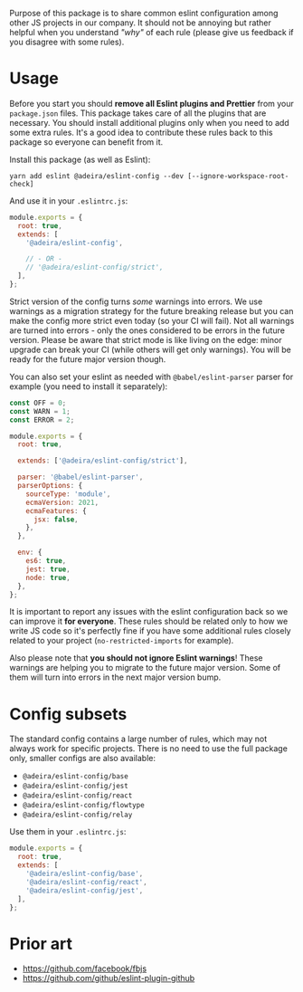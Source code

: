 Purpose of this package is to share common eslint configuration among other JS projects in our company. It should not be annoying but rather helpful when you understand _"why"_ of each rule (please give us feedback if you disagree with some rules).

# Usage

Before you start you should **remove all Eslint plugins and Prettier** from your `package.json` files. This package takes care of all the plugins that are necessary. You should install additional plugins only when you need to add some extra rules. It's a good idea to contribute these rules back to this package so everyone can benefit from it.

Install this package (as well as Eslint):

```
yarn add eslint @adeira/eslint-config --dev [--ignore-workspace-root-check]
```

And use it in your `.eslintrc.js`:

```js
module.exports = {
  root: true,
  extends: [
    '@adeira/eslint-config',

    // - OR -
    // '@adeira/eslint-config/strict',
  ],
};
```

Strict version of the config turns _some_ warnings into errors. We use warnings as a migration strategy for the future breaking release but you can make the config more strict even today (so your CI will fail). Not all warnings are turned into errors - only the ones considered to be errors in the future version. Please be aware that strict mode is like living on the edge: minor upgrade can break your CI (while others will get only warnings). You will be ready for the future major version though.

You can also set your eslint as needed with `@babel/eslint-parser` parser for example (you need to install it separately):

```js
const OFF = 0;
const WARN = 1;
const ERROR = 2;

module.exports = {
  root: true,

  extends: ['@adeira/eslint-config/strict'],

  parser: '@babel/eslint-parser',
  parserOptions: {
    sourceType: 'module',
    ecmaVersion: 2021,
    ecmaFeatures: {
      jsx: false,
    },
  },

  env: {
    es6: true,
    jest: true,
    node: true,
  },
};
```

It is important to report any issues with the eslint configuration back so we can improve it **for everyone**. These rules should be related only to how we write JS code so it's perfectly fine if you have some additional rules closely related to your project (`no-restricted-imports` for example).

Also please note that **you should not ignore Eslint warnings**! These warnings are helping you to migrate to the future major version. Some of them will turn into errors in the next major version bump.

# Config subsets

The standard config contains a large number of rules, which may not always work for specific projects. There is no need to use the full package only, smaller configs are also available:

- `@adeira/eslint-config/base`
- `@adeira/eslint-config/jest`
- `@adeira/eslint-config/react`
- `@adeira/eslint-config/flowtype`
- `@adeira/eslint-config/relay`

Use them in your `.eslintrc.js`:

```js
module.exports = {
  root: true,
  extends: [
    '@adeira/eslint-config/base',
    '@adeira/eslint-config/react',
    '@adeira/eslint-config/jest',
  ],
};
```

# Prior art

- https://github.com/facebook/fbjs
- https://github.com/github/eslint-plugin-github
